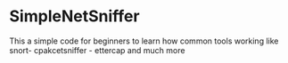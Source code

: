 # SimpleNetSniffer
This a simple code for beginners to learn how common tools working like snort- cpakcetsniffer - ettercap and much more
